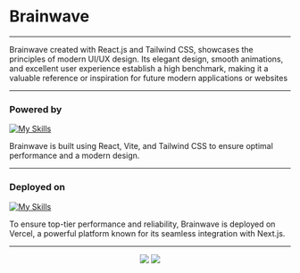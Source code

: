# Brainwave

---

Brainwave created with React.js and Tailwind CSS, showcases the principles of modern UI/UX design. Its elegant design, smooth animations, and excellent user experience establish a high benchmark, making it a valuable reference or inspiration for future modern applications or websites

---

### Powered by

[![My Skills](https://skillicons.dev/icons?i=react,vite,tailwind)](https://skillicons.dev)

Brainwave is built using React, Vite, and Tailwind CSS to ensure optimal performance and a modern design.

---

### Deployed on

[![My Skills](https://skillicons.dev/icons?i=vercel&theme=light)](https://skillicons.dev)

To ensure top-tier performance and reliability, Brainwave is deployed on Vercel, a powerful platform known for its seamless integration with Next.js.

---

<div align="center">
    <img src="https://forthebadge.com/images/badges/code-done-bugs-none.svg" />
    <img src="https://forthebadge.com/images/badges/made-with-love__.svg"

</div>